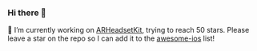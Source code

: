 ### Hi there 👋

🔭 I’m currently working on [ARHeadsetKit](https://github.com/philipturner/ARHeadsetKit), trying to reach 50 stars. Please leave a star on the repo so I can add it to the [awesome-ios](https://github.com/vsouza/awesome-ios) list!

<!--
**philipturner/philipturner** is a ✨ _special_ ✨ repository because its `README.md` (this file) appears on your GitHub profile.

Here are some ideas to get you started:

- 🔭 I’m currently working on ...
- 🌱 I’m currently learning ...
- 👯 I’m looking to collaborate on ...
- 🤔 I’m looking for help with ...
- 💬 Ask me about ...
- 📫 How to reach me: ...
- 😄 Pronouns: ...
- ⚡ Fun fact: ...
-->
